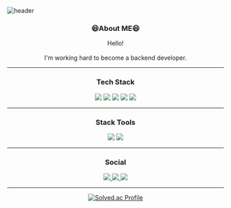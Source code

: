 ![header](https://capsule-render.vercel.app/api?type=waving&color=0:2C2C2C,100:FFFFFF&height=250&section=header&text=Jhynguu's%20GitHub!&fontSize=70&animation=scaleIn&fontAlignY=40&fontColor=)
<div align='center'>
  
  ### 😆About ME😆<br>
  Hello!<br><br>
  I'm working hard to become a backend developer.
  <hr>

  ### Tech Stack<br>
  <img src="https://img.shields.io/badge/java-007396?style=for-the-badge&logo=java&logoColor=white"> 
  <img src="https://img.shields.io/badge/Spring-6DB33F?style=for-the-badge&logo=Spring&logoColor=white">
  <img src="https://img.shields.io/badge/springboot-6DB33F?style=for-the-badge&logo=springboot&logoColor=white">
  <img src="https://img.shields.io/badge/Spring Security-6DB33F?style=for-the-badge&logo=Spring Security&logoColor=white">
  <img src="https://img.shields.io/badge/MySQL-4479A1?style=for-the-badge&logo=MySQL&logoColor=white">
  <hr>

  ### Stack Tools<br>
  <img src="https://img.shields.io/badge/github-181717?style=for-the-badge&logo=github&logoColor=white">
  <img src="https://img.shields.io/badge/git-F05032?style=for-the-badge&logo=git&logoColor=white">
  <hr>
  
  ### Social <br>
  <a href=https://www.instagram.com/jhyngu/> <img src="https://img.shields.io/badge/Instagram-E4405F?style=for-the-badge&logo=Instagram&logoColor=white&link=https://www.instagram.com/jhyngu/"> </a>
         <a href=https://jhyngu.tistory.com/> <img src="https://img.shields.io/badge/Tistory-000000?style=for-the-badge&logo=Tistory&logoColor=white&link=https://jhyngu.tistory.com/"> </a>
         <a href=mailto:jhyngu0531@gmail.com> <img src="https://img.shields.io/badge/Gmail-EA4335?style=for-the-badge&logo=Gmail&logoColor=white&link=mailto:jhyngu0531@gmail.com"> </a>
<br>
<hr>

[![Solved.ac Profile](http://mazassumnida.wtf/api/v2/generate_badge?boj=hyungu0531)](https://solved.ac/이름/)

</div>
